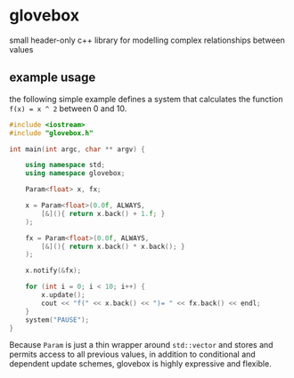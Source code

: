 # glovebox
small header-only c++ library for modelling complex relationships between values

## example usage
the following simple example defines a system that calculates the function ```f(x) = x ^ 2``` between 0 and 10.
```c++
#include <iostream>
#include "glovebox.h"

int main(int argc, char ** argv) {

	using namespace std;
	using namespace glovebox;

	Param<float> x, fx;

	x = Param<float>(0.0f, ALWAYS,
		[&](){ return x.back() + 1.f; }
	);

	fx = Param<float>(0.0f, ALWAYS,
		[&](){ return x.back() * x.back(); }
	);

	x.notify(&fx);

	for (int i = 0; i < 10; i++) {
		x.update();
		cout << "f(" << x.back() << ")= " << fx.back() << endl;
	}
	system("PAUSE");
}
```
Because ```Param``` is just a thin wrapper around ```std::vector``` and stores and permits access to all previous values, in addition to conditional and dependent update schemes, glovebox is highly expressive and flexible.
